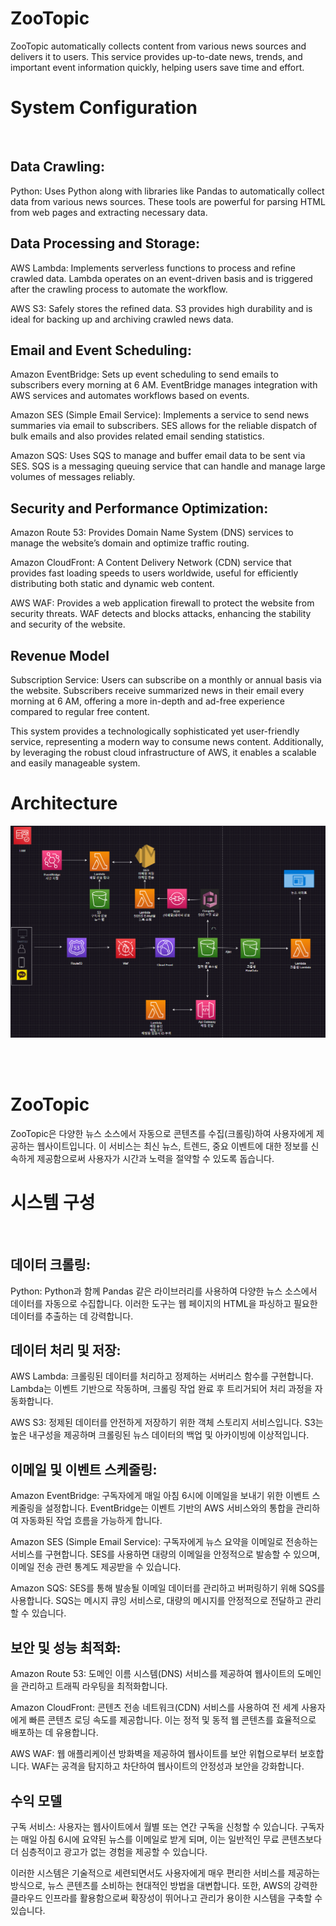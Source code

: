 <h1>ZooTopic</h1>
<p>ZooTopic automatically collects content from various news sources and delivers it to users. This service provides up-to-date news, trends, and important event information quickly, helping users save time and effort.</p>

<h1>System Configuration</h1><br>

<h2>Data Crawling:</h2>
<p>Python: Uses Python along with libraries like Pandas to automatically collect data from various news sources. These tools are powerful for parsing HTML from web pages and extracting necessary data.</p>

<h2>Data Processing and Storage:</h2>
<p>AWS Lambda: Implements serverless functions to process and refine crawled data. Lambda operates on an event-driven basis and is triggered after the crawling process to automate the workflow.</p>
<p>AWS S3: Safely stores the refined data. S3 provides high durability and is ideal for backing up and archiving crawled news data.</p>

<h2>Email and Event Scheduling:</h2>
<p>Amazon EventBridge: Sets up event scheduling to send emails to subscribers every morning at 6 AM. EventBridge manages integration with AWS services and automates workflows based on events.</p>
<p>Amazon SES (Simple Email Service): Implements a service to send news summaries via email to subscribers. SES allows for the reliable dispatch of bulk emails and also provides related email sending statistics.</p>
<p>Amazon SQS: Uses SQS to manage and buffer email data to be sent via SES. SQS is a messaging queuing service that can handle and manage large volumes of messages reliably.</p>

<h2>Security and Performance Optimization:</h2>
<p>Amazon Route 53: Provides Domain Name System (DNS) services to manage the website’s domain and optimize traffic routing.</p>
<p>Amazon CloudFront: A Content Delivery Network (CDN) service that provides fast loading speeds to users worldwide, useful for efficiently distributing both static and dynamic web content.</p>
<p>AWS WAF: Provides a web application firewall to protect the website from security threats. WAF detects and blocks attacks, enhancing the stability and security of the website.</p>

<h2>Revenue Model</h2>
<p>Subscription Service: Users can subscribe on a monthly or annual basis via the website. Subscribers receive summarized news in their email every morning at 6 AM, offering a more in-depth and ad-free experience compared to regular free content.</p>
<p>This system provides a technologically sophisticated yet user-friendly service, representing a modern way to consume news content. Additionally, by leveraging the robust cloud infrastructure of AWS, it enables a scalable and easily manageable system.</p>


<h1>Architecture</h1>
<img src="image.png" alt="This is an image" />

<br><br>

<h1>ZooTopic</h1>
<p>ZooTopic은 다양한 뉴스 소스에서 자동으로 콘텐츠를 수집(크롤링)하여 사용자에게 제공하는 웹사이트입니다. 이 서비스는 최신 뉴스, 트렌드, 중요 이벤트에 대한 정보를 신속하게 제공함으로써 사용자가 시간과 노력을 절약할 수 있도록 돕습니다.</p>

<h1>시스템 구성</h1><br>

<h2>데이터 크롤링:</h2>
<p>Python: Python과 함께 Pandas 같은 라이브러리를 사용하여 다양한 뉴스 소스에서 데이터를 자동으로 수집합니다. 이러한 도구는 웹 페이지의 HTML을 파싱하고 필요한 데이터를 추출하는 데 강력합니다.</p>

<h2>데이터 처리 및 저장:</h2>
<p>AWS Lambda: 크롤링된 데이터를 처리하고 정제하는 서버리스 함수를 구현합니다. Lambda는 이벤트 기반으로 작동하며, 크롤링 작업 완료 후 트리거되어 처리 과정을 자동화합니다.</p>
<p>AWS S3: 정제된 데이터를 안전하게 저장하기 위한 객체 스토리지 서비스입니다. S3는 높은 내구성을 제공하며 크롤링된 뉴스 데이터의 백업 및 아카이빙에 이상적입니다.</p>

<h2>이메일 및 이벤트 스케줄링:</h2>
<p>Amazon EventBridge: 구독자에게 매일 아침 6시에 이메일을 보내기 위한 이벤트 스케줄링을 설정합니다. EventBridge는 이벤트 기반의 AWS 서비스와의 통합을 관리하여 자동화된 작업 흐름을 가능하게 합니다.</p>
<p>Amazon SES (Simple Email Service): 구독자에게 뉴스 요약을 이메일로 전송하는 서비스를 구현합니다. SES를 사용하면 대량의 이메일을 안정적으로 발송할 수 있으며, 이메일 전송 관련 통계도 제공받을 수 있습니다.</p>
<p>Amazon SQS: SES를 통해 발송될 이메일 데이터를 관리하고 버퍼링하기 위해 SQS를 사용합니다. SQS는 메시지 큐잉 서비스로, 대량의 메시지를 안정적으로 전달하고 관리할 수 있습니다.</p>

<h2>보안 및 성능 최적화:</h2>
<p>Amazon Route 53: 도메인 이름 시스템(DNS) 서비스를 제공하여 웹사이트의 도메인을 관리하고 트래픽 라우팅을 최적화합니다.</p>
<p>Amazon CloudFront: 콘텐츠 전송 네트워크(CDN) 서비스를 사용하여 전 세계 사용자에게 빠른 콘텐츠 로딩 속도를 제공합니다. 이는 정적 및 동적 웹 콘텐츠를 효율적으로 배포하는 데 유용합니다.</p>
<p>AWS WAF: 웹 애플리케이션 방화벽을 제공하여 웹사이트를 보안 위협으로부터 보호합니다. WAF는 공격을 탐지하고 차단하여 웹사이트의 안정성과 보안을 강화합니다.</p>

<h2>수익 모델</h2>
<p>구독 서비스: 사용자는 웹사이트에서 월별 또는 연간 구독을 신청할 수 있습니다. 구독자는 매일 아침 6시에 요약된 뉴스를 이메일로 받게 되며, 이는 일반적인 무료 콘텐츠보다 더 심층적이고 광고가 없는 경험을 제공할 수 있습니다.</p>
<p>이러한 시스템은 기술적으로 세련되면서도 사용자에게 매우 편리한 서비스를 제공하는 방식으로, 뉴스 콘텐츠를 소비하는 현대적인 방법을 대변합니다. 또한, AWS의 강력한 클라우드 인프라를 활용함으로써 확장성이 뛰어나고 관리가 용이한 시스템을 구축할 수 있습니다.</p>
